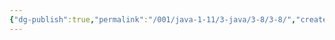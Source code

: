 ```yaml
---
{"dg-publish":true,"permalink":"/001/java-1-11/3-java/3-8/3-8/","created":"2024-04-17T15:30:49.966+08:00","updated":"2024-06-01T10:44:16.191+08:00"}
---
```

